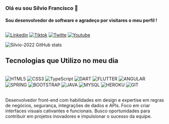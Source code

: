 ### Olá eu sou Sílvio Francisco 👐
#### Sou desenvolvedor de software e agradeço por visitares o meu perfil !


##


[![Linkedin](	https://img.shields.io/badge/LinkedIn-0077B5?style=for-the-badge&logo=linkedin&logoColor=white)](https://www.linkedin.com/in/silvio-francisco/)
[![Tiktok](	https://img.shields.io/badge/TikTok-000000?style=for-the-badge&logo=tiktok&logoColor=white)](https://www.tiktok.com/@mediunsilvios?lang=pt-Pt)
[![Twitte](https://img.shields.io/badge/Twitter-1DA1F2?style=for-the-badge&logo=twitter&logoColor=white)](https://www.youtube.com/channel/UCUXAo5ARypwLChP5WYrJaAw)
[![Youtube](	https://img.shields.io/badge/YouTube-FF0000?style=for-the-badge&logo=youtube&logoColor=white)](https://www.youtube.com/channel/UCUXAo5ARypwLChP5WYrJaAw)

![Silvio-2022 GitHub stats](https://github-readme-stats.vercel.app/api?username=Silvio-2022&show_icons=true&theme=dracula)

## Tecnologias que Utilizo no meu dia

<div style="display:inline_block;"> <br/>
    <img alt="HTML5" align="center" src="https://img.shields.io/badge/HTML5-E34F26?style=for-the-badge&logo=html5&logoColor=white">
    <img alt="CSS3" align="center" src="https://img.shields.io/badge/CSS3-1572B6?style=for-the-badge&logo=css3&logoColor=white">
    <img alt="TypeScript" align="center" src="https://img.shields.io/badge/TypeScript-007ACC?style=for-the-badge&logo=typescript&logoColor=white">
    <img alt="DART" align="center" src="https://img.shields.io/badge/Dart-0175C2?style=for-the-badge&logo=dart&logoColor=white">
    <img alt="FLUTTER" align="center" src="https://img.shields.io/badge/Flutter-02569B?style=for-the-badge&logo=flutter&logoColor=white">
    <img alt="ANGULAR" align="center" src="https://img.shields.io/badge/Angular-DD0031?style=for-the-badge&logo=angular&logoColor=white">
    <img alt="SPRING" align="center" src="https://img.shields.io/badge/Spring-6DB33F?style=for-the-badge&logo=spring&logoColor=white">
    <img alt="BOOTSTRAP" align="center" src="https://img.shields.io/badge/Bootstrap-563D7C?style=for-the-badge&logo=bootstrap&logoColor=white">
    <img alt="JAVA" align="center" src="https://img.shields.io/badge/Java-ED8B00?style=for-the-badge&logo=openjdk&logoColor=white">
    <img alt="MYSQL" align="center" src="https://img.shields.io/badge/MySQL-00000F?style=for-the-badge&logo=mysql&logoColor=white">
     <img alt="HEROKU" align="center" src="https://img.shields.io/badge/Heroku-430098?style=for-the-badge&logo=heroku&logoColor=white">
    <img alt="GIT" align="center" src="https://img.shields.io/badge/GIT-E44C30?style=for-the-badge&logo=git&logoColor=white">
</div><br/>


Desenvolvedor front-end com habilidades em design e expertise em regras de negócios, segurança, integrações de dados e APIs. Foco em criar interfaces visuais cativantes e funcionais. Busco oportunidades para contribuir em projetos inovadores e impulsionar o sucesso da equipe.


